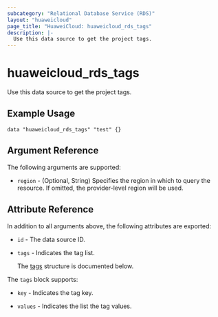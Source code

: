 ```yaml
---
subcategory: "Relational Database Service (RDS)"
layout: "huaweicloud"
page_title: "HuaweiCloud: huaweicloud_rds_tags"
description: |-
  Use this data source to get the project tags.
---
```


# huaweicloud_rds_tags

Use this data source to get the project tags.

## Example Usage

```hcl
data "huaweicloud_rds_tags" "test" {}
```

## Argument Reference

The following arguments are supported:

* `region` - (Optional, String) Specifies the region in which to query the resource.
  If omitted, the provider-level region will be used.

## Attribute Reference

In addition to all arguments above, the following attributes are exported:

* `id` - The data source ID.

* `tags` - Indicates the tag list.

  The [tags](#tags_struct) structure is documented below.

<a name="tags_struct"></a>
The `tags` block supports:

* `key` - Indicates the tag key.

* `values` - Indicates the list the tag values.
